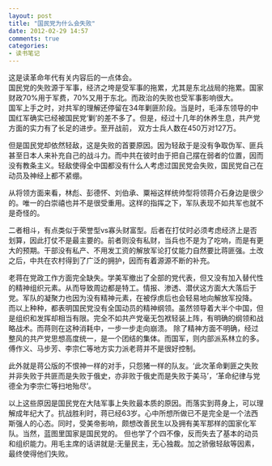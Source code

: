 ```yaml
---
layout: post
title: "国民党为什么会失败"
date: 2012-02-29 14:57
comments: true
categories: 
- 读书笔记
---
```


这是读革命年代有关内容后的一点体会。  
国民党的失败源于军事，经济之垮是受军事的拖累，尤其是东北战局的拖累。国家财政70%用于军费，70%又用于东北。而政治的失败也受军事影响很大。  
国军上手之时，对共军的理解还停留在34年剿匪阶段。当是时，毛泽东领导的中国红军确实已经被国民党‘剿’的差不多了。但是，经过十几年的休养生息，共产党方面的实力有了长足的进步。至开战前，
双方士兵人数在450万对127万。

但是国民党却依然轻敌，这是失败的首要原因。因为轻敌于是没有争取伪军、匪兵甚至日本人来补充自己的战斗力。而中共在彼时由于把自己摆在弱者的位置，因而没有教条主义。轻敌使得全中国都没有什么人考虑过国民党会失败，国民党自己在动员及神经上都不紧绷。

从将领方面来看，林彪、彭德怀、刘伯承、粟裕这样统帅型将领蒋介石身边是很少的。唯一的白崇禧也并不是很受重用。这样的指挥之下，军队表现不如共军也就不是奇怪的。

二者相斗，有点类似于荣誉型vs寡头财富型。后者在打仗时必须考虑经济上是否划算，因此打仗不是最主要的。前者则没有私财，当兵也不是为了吃响，而是有更大的预期。干部没有私产、不用发工资的解放军论打仗能力自然要比蒋匪强。土改之后，中共在农村得到了广泛的拥护，因而有着源源不断的补充。

老蒋在党政工作方面完全缺失。学美军撤出了全部的党代表，但又没有加入替代性的精神组织元素。从而导致周边都是特工。情报、渗透、潜伏这方面大大落后于党。军队的凝聚力也因为没有精神元素，在被俘虏后也会轻易地向解放军投降。
而以上种种，都表明国民党没有全国动员的精神纲领。虽然领导着大半个中国，但是组织和发挥却相当有限。完全不如共产党毫无包袱轻装上阵，有明确的纲领和战略战术。而蒋则在这种消耗中，一步一步走向崩溃。
除了精神方面不明确，经过整风的共产党思想高度统一，是一个团结的集体。而国军，则内部派系林立的多。傅作义、马步芳、李宗仁等地方实力派老蒋并不是很好控制。

此外就是蒋公版的不恨神一样的对手，只怨猪一样的队友。‘此次革命剿匪之失败并非失败于共匪而是失败于俄史，亦非败于俄史而是失败于美马’，‘革命纪律与党德全为李宗仁等扫地殆尽’。

以上这些原因是国民党在大陆军事上失败最本质的原因。而落实到蒋身上，可以理解成年纪大了。抗战胜利时，蒋已经63岁。心中所想所做已不是完全是一个法西斯强人的心态。同时，受美帝影响，颇想改善民生以及拥有美军那样的国家化军队。当然，蓝图里国家是国民党的。
但也学了个四不像，反而失去了基本的动员和组织能力。用毛主席的话讲就是:无量民主，无心独裁。加之骄傲轻敌等因素，最终使得他们失败。

